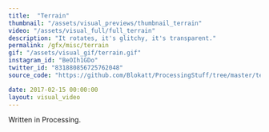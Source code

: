 ```yaml
---
title:  "Terrain"
thumbnail: "/assets/visual_previews/thumbnail_terrain"
video: "/assets/visual_full/full_terrain"
description: "It rotates, it's glitchy, it's transparent."
permalink: /gfx/misc/terrain
gif: "/assets/visual_gif/terrain.gif"
instagram_id: "BeOIh1GDo"
twitter_id: "831880856725762048" 
source_code: "https://github.com/Blokatt/ProcessingStuff/tree/master/terrain" 

date: 2017-02-15 00:00:00
layout: visual_video
---
```

Written in Processing.
 